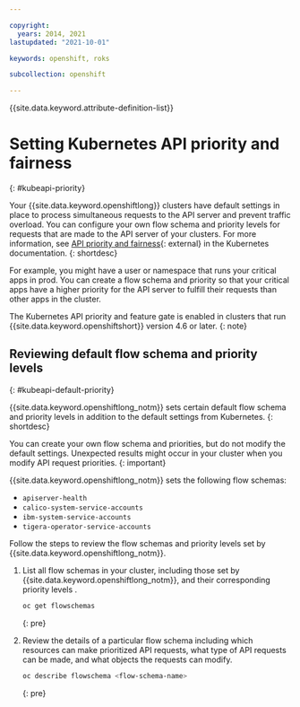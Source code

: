 ```yaml
---

copyright: 
  years: 2014, 2021
lastupdated: "2021-10-01"

keywords: openshift, roks

subcollection: openshift

---
```


{{site.data.keyword.attribute-definition-list}}


# Setting Kubernetes API priority and fairness
{: #kubeapi-priority}

Your {{site.data.keyword.openshiftlong}} clusters have default settings in place to process simultaneous requests to the API server and prevent traffic overload. You can configure your own flow schema and priority levels for requests that are made to the API server of your clusters. For more information, see [API priority and fairness](https://kubernetes.io/docs/concepts/cluster-administration/flow-control/){: external} in the Kubernetes documentation.
{: shortdesc}

For example, you might have a user or namespace that runs your critical apps in prod. You can create a flow schema and priority so that your critical apps have a higher priority for the API server to fulfill their requests than other apps in the cluster.

The Kubernetes API priority and feature gate is enabled in clusters that run {{site.data.keyword.openshiftshort}} version 4.6 or later.
{: note}

## Reviewing default flow schema and priority levels
{: #kubeapi-default-priority}

{{site.data.keyword.openshiftlong_notm}} sets certain default flow schema and priority levels in addition to the default settings from Kubernetes.
{: shortdesc}

You can create your own flow schema and priorities, but do not modify the default settings. Unexpected results might occur in your cluster when you modify API request priorities.
{: important}

{{site.data.keyword.openshiftlong_notm}} sets the following flow schemas:
* `apiserver-health`
* `calico-system-service-accounts`
* `ibm-system-service-accounts`
* `tigera-operator-service-accounts`

Follow the steps to review the flow schemas and priority levels set by {{site.data.keyword.openshiftlong_notm}}.

1. List all flow schemas in your cluster, including those set by {{site.data.keyword.openshiftlong_notm}}, and their corresponding priority levels .
    ```sh
    oc get flowschemas
    ```
    {: pre} 


2. Review the details of a particular flow schema including which resources can make prioritized API requests, what type of API requests can be made, and what objects the requests can modify.
    ```sh
    oc describe flowschema <flow-schema-name>
    ```
    {: pre}










